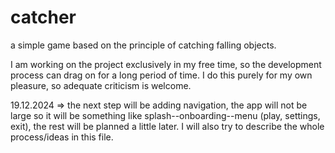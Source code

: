 # catcher
a simple game based on the principle of catching falling objects.

I am working on the project exclusively in my free time, so the development process can drag on for a long period of time. 
I do this purely for my own pleasure, so adequate criticism is welcome.

19.12.2024 => the next step will be adding navigation, the app will not be large so it will be something like splash--onboarding--menu (play, settings, exit), the rest will be planned a little later. I will also try to describe the whole process/ideas in this file.
